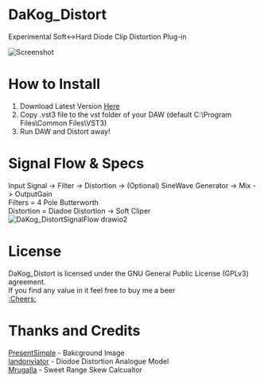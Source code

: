 # DaKog_Distort
Experimental Soft<->Hard Diode Clip Distortion Plug-in
<br />

![Screenshot](https://user-images.githubusercontent.com/12103063/202922684-402be326-502a-43aa-bc44-793bce421710.png)

# How to Install
1. Download Latest Version [Here](https://github.com/DaniKog/DaKog_Distort/tags)
2. Copy .vst3 file to the vst folder of your DAW (default C:\Program Files\Common Files\VST3)
3. Run DAW and Distort away!
# Signal Flow & Specs
Input Signal -> Filter -> Distortion -> (Optional) SineWave Generator -> Mix -> OutputGain 
<br />
Filters = 4 Pole Butterworth
<br />
Distortion = Diadoe Distortion -> Soft Cliper
<br />
![DaKog_DistortSignalFlow drawio2](https://user-images.githubusercontent.com/12103063/202839676-d23195a9-f05a-4910-a6c1-f312ad400056.png)

# License
DaKog_Distort is licensed under the GNU General Public License (GPLv3) agreement.
<br />
If you find any value in it feel free to buy me a beer 
<br />
[:Cheers:](https://paypal.me/DaKogAzulat?country.x=CA&locale.x=en_US)

# Thanks and Credits
[PresentSimple](https://linktr.ee/PresentSimple) - Bakcground Image 
<br />
[landonviator](https://github.com/landonviator/viatordsp) - Diodoe Distortion Analogue Model 
<br />
[Mrugalla](https://github.com/Mrugalla/Project) - Sweet Range Skew Calcualtor
<br />
